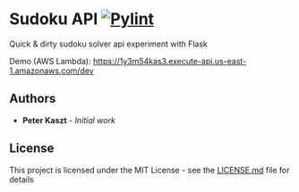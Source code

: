 # Sudoku API [![Pylint](https://github.com/kasztp/SudokuAPI/actions/workflows/pylint.yml/badge.svg)](https://github.com/kasztp/SudokuAPI/actions/workflows/pylint.yml)

Quick & dirty sudoku solver api experiment with Flask

Demo (AWS Lambda): https://1y3m54kas3.execute-api.us-east-1.amazonaws.com/dev

## Authors

* **Peter Kaszt** - *Initial work*

## License

This project is licensed under the MIT License - see the [LICENSE.md](LICENSE.md) file for details

